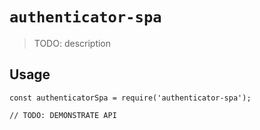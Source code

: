 # `authenticator-spa`

> TODO: description

## Usage

```
const authenticatorSpa = require('authenticator-spa');

// TODO: DEMONSTRATE API
```
